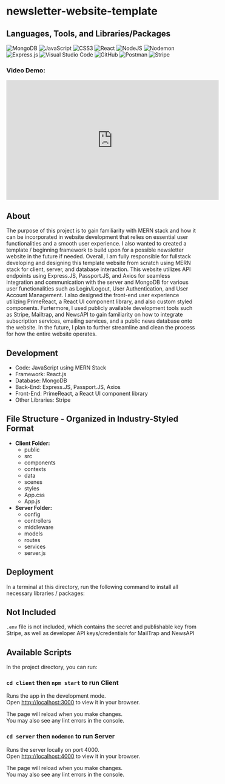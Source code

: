 # newsletter-website-template

## Languages, Tools, and Libraries/Packages
![MongoDB](https://img.shields.io/badge/MongoDB-%234ea94b.svg?style=for-the-badge&logo=mongodb&logoColor=white) ![JavaScript](https://img.shields.io/badge/javascript-%23323330.svg?style=for-the-badge&logo=javascript&logoColor=%23F7DF1E) ![CSS3](https://img.shields.io/badge/css3-%231572B6.svg?style=for-the-badge&logo=css3&logoColor=white) ![React](https://img.shields.io/badge/react-%2320232a.svg?style=for-the-badge&logo=react&logoColor=%2361DAFB) ![NodeJS](https://img.shields.io/badge/node.js-6DA55F?style=for-the-badge&logo=node.js&logoColor=white) ![Nodemon](https://img.shields.io/badge/NODEMON-%23323330.svg?style=for-the-badge&logo=nodemon&logoColor=%BBDEAD) ![Express.js](https://img.shields.io/badge/express.js-%23404d59.svg?style=for-the-badge&logo=express&logoColor=%2361DAFB) ![Visual Studio Code](https://img.shields.io/badge/Visual%20Studio%20Code-0078d7.svg?style=for-the-badge&logo=visual-studio-code&logoColor=white) ![GitHub](https://img.shields.io/badge/github-%23121011.svg?style=for-the-badge&logo=github&logoColor=white) ![Postman](https://img.shields.io/badge/Postman-FF6C37?style=for-the-badge&logo=postman&logoColor=white) ![Stripe](https://img.shields.io/badge/Stripe-626CD9?style=for-the-badge&logo=Stripe&logoColor=white)

### Video Demo:

<iframe width="560" height="315" src="https://youtu.be/BZeJ6P40W_Q" frameborder="0" allowfullscreen></iframe>

## About

The purpose of this project is to gain familiarity with MERN stack and how it can be incorporated in website development that relies on essential user functionalities and a smooth user experience. I also wanted to created a template / beginning framework to build upon for a possible newsletter website in the future if needed. Overall, I am fully responsible for fullstack developing and designing this template website from scratch using MERN stack for client, server, and database interaction. This website utilizes API endpoints using Express.JS, Passport.JS, and Axios for seamless integration and communication with the server and MongoDB for various user functionalities such as Login/Logout, User Authentication, and User Account Management. I also designed the front-end user experience utilizing PrimeReact, a React UI component library, and also custom styled components. Furtermore, I used publicly available development tools such as Stripe, Mailtrap, and NewsAPI to gain familiarity on how to integrate subscription services, emailing services, and a public news database onto the website. In the future, I plan to further streamline and clean the process for how the entire website operates.

## Development

- Code: JavaScript using MERN Stack
- Framework: React.js
- Database: MongoDB
- Back-End: Express.JS, Passport.JS, Axios
- Front-End: PrimeReact, a React UI component library
- Other Libraries: Stripe

## File Structure - Organized in Industry-Styled Format
- **Client Folder:**
  -   public
  -   src
    - components
    - contexts
    - data
    - scenes
    - styles
    - App.css
    - App.js
- **Server Folder:** 
  - config
  - controllers
  - middleware
  - models
  - routes
  - services
  - server.js
    
## Deployment
In a terminal at this directory, run the following command to install all necessary libraries / packages:

## Not Included

`.env` file is not included, which contains the secret and publishable key from Stripe, as well as developer API keys/credentials for MailTrap and NewsAPI

## Available Scripts

In the project directory, you can run:

### `cd client` then `npm start` to run Client

Runs the app in the development mode.\
Open [http://localhost:3000](http://localhost:3000) to view it in your browser.

The page will reload when you make changes.\
You may also see any lint errors in the console.

### `cd server` then `nodemon` to run Server

Runs the server locally on port 4000.\
Open [http://localhost:4000](http://localhost:4000) to view it in your browser.

The page will reload when you make changes.\
You may also see any lint errors in the console.


